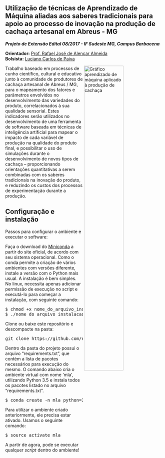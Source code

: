 ## Utilização de técnicas de Aprendizado de Máquina aliadas aos saberes tradicionais para apoio ao processo de inovação na produção de cachaça artesanal em Abreus - MG

___Projeto de Extensão Edital 08/2017 - IF Sudeste MG, Campus Barbacena___

__Orientador:__ <a href="http://lattes.cnpq.br/3995585094514614" target="_blank">Prof. Rafael José de Alencar Almeida</a><br />
__Bolsista:__ <a href="http://lattes.cnpq.br/4539575610533576" target="_blank">Luciano Carlos de Paiva</a>

<img align="right" width="50%" src="http://aprendizadodemaquina.com.br/grafico_aguradente.png?v=3" alt="Gráfico aprendizado de máquina aplicado à produção de cachaça">

<p>Trabalho baseado em processos de cunho científico, cultural e educativo junto à comunidade de produtores de cachaça artesanal de Abreus / MG, para o mapeamento dos fatores e parâmetros envolvidos no desenvolvimento das variedades do produto, correlacionados à sua qualidade sensorial. Estes indicadores serão utilizados no desenvolvimento de uma ferramenta de software baseada em técnicas de inteligência artificial para mapear o impacto de cada variável de produção na qualidade do produto final, e possibilitar o uso de simulações durante o desenvolvimento de novos tipos de cachaça – proporcionando orientações quantitativas a serem combinadas com os saberes tradicionais na inovação do produto, e reduzindo os custos dos processos de experimentação durante a produção.</p>

## Configuração e instalação

Passos para configurar o ambiente e executar o software:

<p>Faça o download do <a href="https://conda.io/miniconda.html" target="_blank">Miniconda</a> a partir do site oficial, de acordo com seu sistema operacional. Como o conda permite a criação de vários ambientes com versões diferente, instale a versão com o Python mais usual. A instalação é bem simples. No linux, necessita apenas adicionar permissão de execução no script e executá-lo para começar a instalação, com seguinte comando:</p>

<pre>
$ chmod +x nome_do_arquivo_instalacao.sh
$ ./nome_do_arquivo_instalacao.sh
</pre>

<p>
Clone ou baixe este repositório e descompacte na pasta:
</p>
<pre>git clone https://github.com/rafjaa/aprendizado_maquina_aguardente.git</pre>

<p>Dentro da pasta do projeto possui o arquivo “requirements.txt”, que contém a lista de pacotes necessários para execução do mesmo. O comando abaixo cria o ambiente virtual com nome ‘mla’, utilizando Python 3.5 e instala todos os pacotes listado no arquivo “requirements.txt”.</p>
<pre>
$ conda create -n mla python=3.6 --file requirements.txt
</pre>
<p>
Para utilizar o ambiente criado anteriormente, ele precisa estar ativado. Usamos o seguinte comando:
</p>
<pre>
$ source activate mla
</pre>

<p>
A partir de agora, pode se executar qualquer <i>script</i> dentro do ambiente!
</p>


